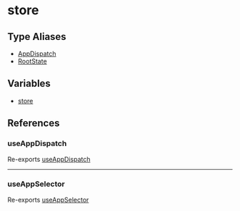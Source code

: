 # store

## Type Aliases

- [AppDispatch](type-aliases/AppDispatch.md)
- [RootState](type-aliases/RootState.md)

## Variables

- [store](variables/store.md)

## References

### useAppDispatch

Re-exports [useAppDispatch](hooks/functions/useAppDispatch.md)

***

### useAppSelector

Re-exports [useAppSelector](hooks/variables/useAppSelector.md)
